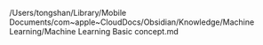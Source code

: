 /Users/tongshan/Library/Mobile Documents/com~apple~CloudDocs/Obsidian/Knowledge/Machine Learning/Machine Learning Basic concept.md